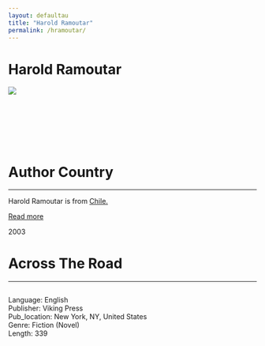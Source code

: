```yaml
---
layout: defaultau
title: "Harold Ramoutar"
permalink: /hramoutar/
---
```

<!-- partial:index.partial.html -->
<div class="content">
     <h1>Harold Ramoutar</h1>
    <div class="quote">
        <div><img src="http://www.triniview.com/gallery/main.php?g2_view=core.DownloadItem&g2_itemId=214952&g2_serialNumber=2" class="logo"></div>
    </div>
    <div class="timeline">
        <div style="padding-bottom:100px;"></div>
        <div class="block">
             <div class="date right"><p class="right"></p></div>
            <div class="dot"></div>
            <div class="left first">
            <div class="author_country">
                <h1>Author Country</h1><hr>
          <div class="aclocation">  <p>Harold Ramoutar is from <a href="{{ site.baseurl }}/62">Chile.</a></p></div>
              <div class="acreadmore">  <a href="" target="_blank">Read more</a></div>
            </div>
            </div>
   <div class="block">
            <div class="date left"><p class="left">2003</p></div>
            <div class="dot"></div>
            <div class="right">
                <h1>Across The Road</h1><hr>
                <p><img src=""></p>
                <p>
                Language: English<br/>
                Publisher: Viking Press<br/>
                Pub_location: New York, NY, United States<br/>
                Genre: Fiction (Novel)<br/>
                Length: 339<br/>                   </p>
            </div>
        </div>
<!-- partial -->
  <script src='https://cdnjs.cloudflare.com/ajax/libs/jquery/3.1.1/jquery.min.js'></script><script  src="assets/js/authorscript.js"></script>